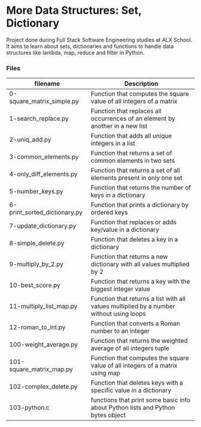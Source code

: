 # More Data Structures: Set, Dictionary
Project done during Full Stack Software Engineering studies at ALX School. It aims to learn about sets, dictionaries and functions to handle data structures like lambda, map, reduce and filter in Python.

### Files
|filename	                            | Description                                        |
|------------------------------------ | -------------------------------------------------- |
|0-square_matrix_simple.py	          |Function that computes the square value of all integers of a matrix
|1-search_replace.py	|Function that replaces all occurrences of an element by another in a new list
|2-uniq_add.py |	Function that adds all unique integers in a list
|3-common_elements.py	| Function that returns a set of common elements in two sets
|4-only_diff_elements.py	| Function that returns a set of all elements present in only one set
|5-number_keys.py |	Function that returns the number of keys in a dictionary
|6-print_sorted_dictionary.py |	Function that prints a dictionary by ordered keys
|7-update_dictionary.py |	Function that replaces or adds key/value in a dictionary
|8-simple_delete.py	| Function that deletes a key in a dictionary
|9-multiply_by_2.py |	Function that returns a new dictionary with all values multiplied by 2
|10-best_score.py	| Function that returns a key with the biggest integer value
|11-multiply_list_map.py |	Function that returns a list with all values multiplied by a number without using loops
|12-roman_to_int.py	| Function that converts a Roman number to an integer
|100-weight_average.py |	Function that returns the weighted average of all integers tuple
|101-square_matrix_map.py |	Function that computes the square value of all integers of a matrix using map
|102-complex_delete.py |	Function that deletes keys with a specific value in a dictionary
|103-python.c	| functions that print some basic info about Python lists and Python bytes object

